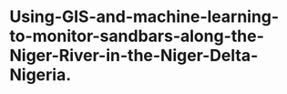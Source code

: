 # Using-GIS-and-machine-learning-to-monitor-sandbars-along-the-Niger-River-in-the-Niger-Delta-Nigeria.